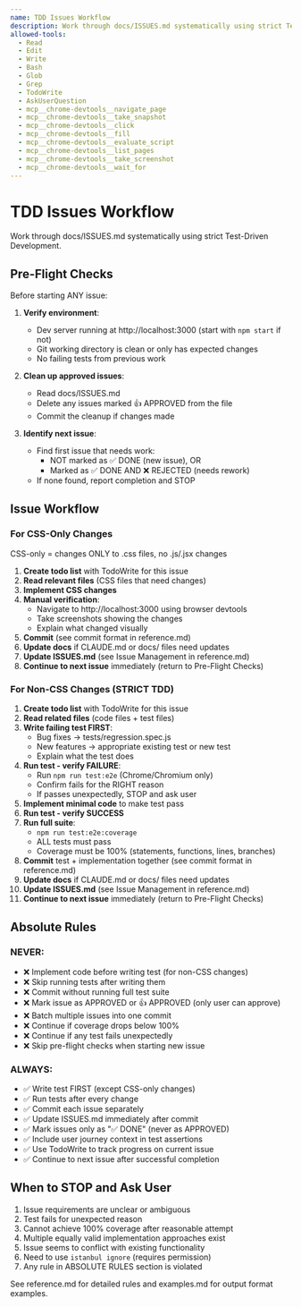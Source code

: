 ```yaml
---
name: TDD Issues Workflow
description: Work through docs/ISSUES.md systematically using strict Test-Driven Development. Use this skill when the user asks to work on issues, fix issues, or implement features from the issues list.
allowed-tools:
  - Read
  - Edit
  - Write
  - Bash
  - Glob
  - Grep
  - TodoWrite
  - AskUserQuestion
  - mcp__chrome-devtools__navigate_page
  - mcp__chrome-devtools__take_snapshot
  - mcp__chrome-devtools__click
  - mcp__chrome-devtools__fill
  - mcp__chrome-devtools__evaluate_script
  - mcp__chrome-devtools__list_pages
  - mcp__chrome-devtools__take_screenshot
  - mcp__chrome-devtools__wait_for
---
```


# TDD Issues Workflow

Work through docs/ISSUES.md systematically using strict Test-Driven Development.

## Pre-Flight Checks

Before starting ANY issue:

1. **Verify environment**:
   - Dev server running at http://localhost:3000 (start with `npm start` if not)
   - Git working directory is clean or only has expected changes
   - No failing tests from previous work

2. **Clean up approved issues**:
   - Read docs/ISSUES.md
   - Delete any issues marked 👍 APPROVED from the file
   - Commit the cleanup if changes made

3. **Identify next issue**:
   - Find first issue that needs work:
     - NOT marked as ✅ DONE (new issue), OR
     - Marked as ✅ DONE AND ❌ REJECTED (needs rework)
   - If none found, report completion and STOP

## Issue Workflow

### For CSS-Only Changes

CSS-only = changes ONLY to .css files, no .js/.jsx changes

1. **Create todo list** with TodoWrite for this issue
2. **Read relevant files** (CSS files that need changes)
3. **Implement CSS changes**
4. **Manual verification**:
   - Navigate to http://localhost:3000 using browser devtools
   - Take screenshots showing the changes
   - Explain what changed visually
5. **Commit** (see commit format in reference.md)
6. **Update docs** if CLAUDE.md or docs/ files need updates
7. **Update ISSUES.md** (see Issue Management in reference.md)
8. **Continue to next issue** immediately (return to Pre-Flight Checks)

### For Non-CSS Changes (STRICT TDD)

1. **Create todo list** with TodoWrite for this issue
2. **Read related files** (code files + test files)
3. **Write failing test FIRST**:
   - Bug fixes → tests/regression.spec.js
   - New features → appropriate existing test or new test
   - Explain what the test does
4. **Run test - verify FAILURE**:
   - Run `npm run test:e2e` (Chrome/Chromium only)
   - Confirm fails for the RIGHT reason
   - If passes unexpectedly, STOP and ask user
5. **Implement minimal code** to make test pass
6. **Run test - verify SUCCESS**
7. **Run full suite**:
   - `npm run test:e2e:coverage`
   - ALL tests must pass
   - Coverage must be 100% (statements, functions, lines, branches)
8. **Commit** test + implementation together (see commit format in reference.md)
9. **Update docs** if CLAUDE.md or docs/ files need updates
10. **Update ISSUES.md** (see Issue Management in reference.md)
11. **Continue to next issue** immediately (return to Pre-Flight Checks)

## Absolute Rules

### NEVER:
- ❌ Implement code before writing test (for non-CSS changes)
- ❌ Skip running tests after writing them
- ❌ Commit without running full test suite
- ❌ Mark issue as APPROVED or 👍 APPROVED (only user can approve)
- ❌ Batch multiple issues into one commit
- ❌ Continue if coverage drops below 100%
- ❌ Continue if any test fails unexpectedly
- ❌ Skip pre-flight checks when starting new issue

### ALWAYS:
- ✅ Write test FIRST (except CSS-only changes)
- ✅ Run tests after every change
- ✅ Commit each issue separately
- ✅ Update ISSUES.md immediately after commit
- ✅ Mark issues only as "✅ DONE" (never as APPROVED)
- ✅ Include user journey context in test assertions
- ✅ Use TodoWrite to track progress on current issue
- ✅ Continue to next issue after successful completion

## When to STOP and Ask User

1. Issue requirements are unclear or ambiguous
2. Test fails for unexpected reason
3. Cannot achieve 100% coverage after reasonable attempt
4. Multiple equally valid implementation approaches exist
5. Issue seems to conflict with existing functionality
6. Need to use `istanbul ignore` (requires permission)
7. Any rule in ABSOLUTE RULES section is violated

See reference.md for detailed rules and examples.md for output format examples.
